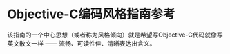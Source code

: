 Objective-C编码风格指南参考
==================
该指南的一个中心思想（或者称为风格倾向）就是希望写Objective-C代码就像写英文散文一样 —— 流畅、可读性佳、清晰表达出含义。